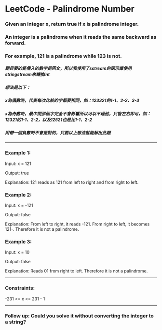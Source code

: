 # LeetCode - Palindrome Number

### Given an integer x, return true if x is palindrome integer.

### An integer is a palindrome when it reads the same backward as forward.

### For example, 121 is a palindrome while 123 is not.

##### 題目要的是傳入的數字是回文，所以我使用了sstream的函示庫使用stringstream來轉換int
##### 想法是以下：
##### x為偶數時，代表每次比較的字都要相同，如：123321的1-1、2-2、3-3
##### x為奇數時，最中間那個字完全不會影響所以可以不理他，只管左右即可，如：12321的1-1、2-2，以及12521也是比1-1、2-2
##### 附帶一個負數時不會是對的，只要以上想法就能解出此題
 
---

### Example 1:

Input: x = 121

Output: true

Explanation: 121 reads as 121 from left to right and from right to left.

### Example 2:

Input: x = -121

Output: false

Explanation: From left to right, it reads -121. From right to left, it becomes 121-. Therefore it is not a palindrome.

### Example 3:

Input: x = 10

Output: false

Explanation: Reads 01 from right to left. Therefore it is not a palindrome.
 
--- 

### Constraints:

-231 <= x <= 231 - 1
 
---

### Follow up: Could you solve it without converting the integer to a string?

